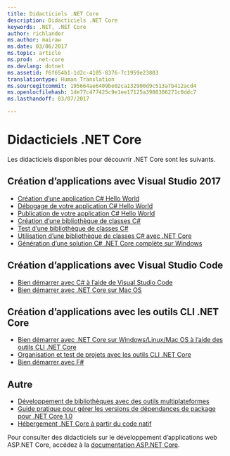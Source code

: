 ```yaml
---
title: Didacticiels .NET Core
description: Didacticiels .NET Core
keywords: .NET, .NET Core
author: richlander
ms.author: mairaw
ms.date: 03/06/2017
ms.topic: article
ms.prod: .net-core
ms.devlang: dotnet
ms.assetid: f6f654b1-1d2c-4105-8376-7c1959e23803
translationtype: Human Translation
ms.sourcegitcommit: 195664ae6409be02ca132900d9c513a7b412acd4
ms.openlocfilehash: 1de77c477425c9e1ee17125a3980306271c0ddc7
ms.lasthandoff: 03/07/2017

---
```


# <a name="net-core-tutorials"></a>Didacticiels .NET Core

Les didacticiels disponibles pour découvrir .NET Core sont les suivants.

## <a name="building-applications-with-visual-studio-2017"></a>Création d’applications avec Visual Studio 2017

- [Création d’une application C# Hello World](../../csharp/getting-started/with-visual-studio-2017.md)
- [Débogage de votre application C# Hello World](../../csharp/getting-started/debugging-with-visual-studio-2017.md)
- [Publication de votre application C# Hello World](../../csharp/getting-started/publishing-with-visual-studio-2017.md)
- [Création d’une bibliothèque de classes C#](../../csharp/getting-started/library-with-visual-studio-2017.md)
- [Test d’une bibliothèque de classes C#](../../csharp/getting-started/testing-library-with-visual-studio.md)
- [Utilisation d’une bibliothèque de classes C# avec .NET Core](../../csharp/getting-started/consuming-library-with-visual-studio-2017.md)
- [Génération d’une solution C# .NET Core complète sur Windows](using-on-windows-full-solution.md)

## <a name="building-applications-with-visual-studio-code"></a>Création d’applications avec Visual Studio Code

- [Bien démarrer avec C# à l’aide de Visual Studio Code](../../csharp/getting-started/with-visual-studio-code.md)
- [Bien démarrer avec .NET Core sur Mac OS](using-on-macos.md)

## <a name="building-applications-with-the-net-core-cli-tools"></a>Création d’applications avec les outils CLI .NET Core

- [Bien démarrer avec .NET Core sur Windows/Linux/Mac OS à l’aide des outils CLI .NET Core](using-with-xplat-cli.md)
- [Organisation et test de projets avec les outils CLI .NET Core](testing-with-cli.md)
- [Bien démarrer avec F#](../../fsharp/tutorials/getting-started/getting-started-command-line.md)

## <a name="other"></a>Autre
- [Développement de bibliothèques avec des outils multiplateformes](libraries.md)
- [Guide pratique pour gérer les versions de dépendances de package pour .NET Core 1.0](managing-package-dependency-versions.md)
- [Hébergement .NET Core à partir du code natif](netcore-hosting.md)

Pour consulter des didacticiels sur le développement d’applications web ASP.NET Core, accédez à la [documentation ASP.NET Core](https://docs.microsoft.com/aspnet/core/).
